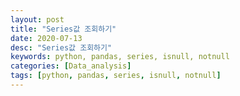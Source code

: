 ```yaml
---
layout: post
title: "Series값 조회하기"
date: 2020-07-13
desc: "Series값 조회하기"
keywords: python, pandas, series, isnull, notnull
categories: [Data_analysis]
tags: [python, pandas, series, isnull, notnull]
---
```


